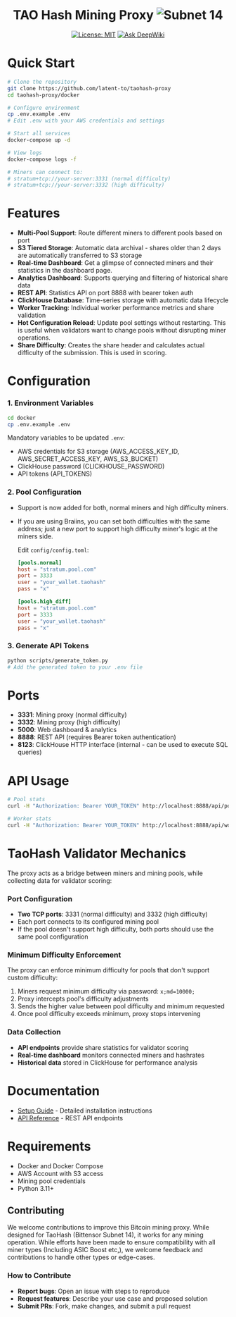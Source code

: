 <div align="center">

# **TAO Hash Mining Proxy** ![Subnet 14](https://img.shields.io/badge/Subnet-14_%CE%BE-blue)
[![License: MIT](https://img.shields.io/badge/License-MIT-yellow.svg)](https://opensource.org/licenses/MIT)
[![Ask DeepWiki](https://deepwiki.com/badge.svg)](https://deepwiki.com/latent-to/taohash)

</div>

# Quick Start

```bash
# Clone the repository
git clone https://github.com/latent-to/taohash-proxy
cd taohash-proxy/docker

# Configure environment
cp .env.example .env
# Edit .env with your AWS credentials and settings

# Start all services
docker-compose up -d

# View logs
docker-compose logs -f

# Miners can connect to:
# stratum+tcp://your-server:3331 (normal difficulty)
# stratum+tcp://your-server:3332 (high difficulty)
```

# Features

- **Multi-Pool Support**: Route different miners to different pools based on port
- **S3 Tiered Storage**: Automatic data archival - shares older than 2 days are automatically transferred to S3 storage
- **Real-time Dashboard**: Get a glimpse of connected miners and their statistics in the dashboard page. 
- **Analytics Dashboard**: Supports querying and filtering of historical share data
- **REST API**: Statistics API on port 8888 with bearer token auth
- **ClickHouse Database**: Time-series storage with automatic data lifecycle
- **Worker Tracking**: Individual worker performance metrics and share validation
- **Hot Configuration Reload**: Update pool settings without restarting. This is useful when validators want to change pools without disrupting miner operations.
- **Share Difficulty**: Creates the share header and calculates actual difficulty of the submission. This is used in scoring. 

# Configuration

### 1. Environment Variables
   ```bash
   cd docker
   cp .env.example .env
   ```
   
   Mandatory variables to be updated `.env`:
   - AWS credentials for S3 storage (AWS_ACCESS_KEY_ID, AWS_SECRET_ACCESS_KEY, AWS_S3_BUCKET)
   - ClickHouse password (CLICKHOUSE_PASSWORD)
   - API tokens (API_TOKENS)

### 2. Pool Configuration
 - Support is now added for both, normal miners and high difficulty miners. 
 - If you are using Braiins, you can set both difficulties with the same address; just a new port to support high difficulty miner's logic at the miners side. 

   Edit `config/config.toml`:
   ```toml
   [pools.normal]
   host = "stratum.pool.com"
   port = 3333
   user = "your_wallet.taohash"
   pass = "x"

   [pools.high_diff]
   host = "stratum.pool.com"
   port = 3333
   user = "your_wallet.taohash"
   pass = "x"
   ```

### 3. Generate API Tokens
   ```bash
   python scripts/generate_token.py
   # Add the generated token to your .env file
   ```

# Ports

- **3331**: Mining proxy (normal difficulty)
- **3332**: Mining proxy (high difficulty)  
- **5000**: Web dashboard & analytics
- **8888**: REST API (requires Bearer token authentication)
- **8123**: ClickHouse HTTP interface (internal - can be used to execute SQL queries)

# API Usage

```bash
# Pool stats
curl -H "Authorization: Bearer YOUR_TOKEN" http://localhost:8888/api/pool/stats | jq .

# Worker stats
curl -H "Authorization: Bearer YOUR_TOKEN" http://localhost:8888/api/workers/stats | jq .
```
# TaoHash Validator Mechanics

The proxy acts as a bridge between miners and mining pools, while collecting data for validator scoring:

### Port Configuration
- **Two TCP ports**: 3331 (normal difficulty) and 3332 (high difficulty)
- Each port connects to its configured mining pool
- If the pool doesn't support high difficulty, both ports should use the same pool configuration

### Minimum Difficulty Enforcement
The proxy can enforce minimum difficulty for pools that don't support custom difficulty:

1. Miners request minimum difficulty via password: `x;md=10000;`
2. Proxy intercepts pool's difficulty adjustments
3. Sends the higher value between pool difficulty and minimum requested
4. Once pool difficulty exceeds minimum, proxy stops intervening

### Data Collection
- **API endpoints** provide share statistics for validator scoring
- **Real-time dashboard** monitors connected miners and hashrates
- **Historical data** stored in ClickHouse for performance analysis 

# Documentation

- [Setup Guide](docs/SETUP.md) - Detailed installation instructions
- [API Reference](docs/API.md) - REST API endpoints

# Requirements

- Docker and Docker Compose
- AWS Account with S3 access
- Mining pool credentials
- Python 3.11+

## Contributing

We welcome contributions to improve this Bitcoin mining proxy. While designed for TaoHash (Bittensor Subnet 14), it works for any mining operation.
While efforts have been made to ensure compatibility with all miner types (Including ASIC Boost etc,), we welcome feedback and contributions to handle other types or edge-cases. 

### How to Contribute
- **Report bugs**: Open an issue with steps to reproduce
- **Request features**: Describe your use case and proposed solution
- **Submit PRs**: Fork, make changes, and submit a pull request

